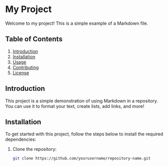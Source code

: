 # My Project

Welcome to my project! This is a simple example of a Markdown file.

## Table of Contents
1. [Introduction](#introduction)
2. [Installation](#installation)
3. [Usage](#usage)
4. [Contributing](#contributing)
5. [License](#license)

## Introduction
This project is a simple demonstration of using Markdown in a repository. You can use it to format your text, create lists, add links, and more!

## Installation
To get started with this project, follow the steps below to install the required dependencies:

1. Clone the repository:
   ```bash
   git clone https://github.com/yourusername/repository-name.git
